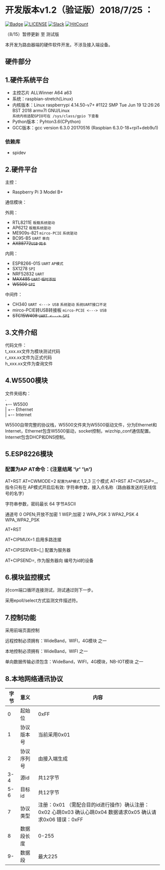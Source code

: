 # 开发版本v1.2（验证版）2018/7/25 ：
[![Badge](https://img.shields.io/badge/link-996.icu-%23FF4D5B.svg?style=flat-square)](https://996.icu/#/zh_CN)
[![LICENSE](https://img.shields.io/badge/license-Anti%20996-blue.svg?style=flat-square)](https://github.com/996icu/996.ICU/blob/master/LICENSE)
[![Slack](https://img.shields.io/badge/slack-996icu-green.svg?style=flat-square)](https://join.slack.com/t/996icu/shared_invite/enQtNTg4MjA3MzA1MzgxLWQyYzM5M2IyZmIyMTVjMzU5NTE5MGI5Y2Y2YjgwMmJiMWMxMWMzNGU3NDJmOTdhNmRlYjJlNjk5ZWZhNWIwZGM)
[![HitCount](http://hits.dwyl.io/996icu/996.ICU.svg)](http://hits.dwyl.io/996icu/996.ICU)


（8/15）暂停更新 至 测试版

本开发为路由器端的硬件软件开发。不涉及接入端设备。

## 硬件部分

## 1.硬件系统平台

- 主控芯片 ALLWinner A64 a63
- 系统：raspbian-stretch(Linux)
- 内核版本：Linux raspberrypi 4.14.50-v7+ #1122 SMP Tue Jun 19 12:26:26 BST 2018 armv7l GNU/Linux</br>`系统内核适配GPIO可在 /sys/class/gpio 下查看`
- Python版本：Pyhton3.6(CPython)
- GCC版本：gcc version 6.3.0 20170516 (Raspbian 6.3.0-18+rpi1+deb9u1)

### 依赖库

- spidev

## 2.硬件平台

主控：

- Raspberry Pi 3 Model B+

通信模块：

外网：

- RTL8211E `板载系统驱动`
- AP6212 `板载系统驱动`
- ME909s-821  `mirco-PCIE` `系统驱动`
- BC95-B5 `UART` `单向`
- ~~AX88772`USB` `网卡`~~  

内网：

- ESP8266-01S `UART` `AP模式`
- SX1278 `SPI`
- NRF52832 `UART`
- ~~MAX485 `UART` `临时添加`~~
- ~~W5500  `SPI`~~

中间件：

- CH340  `UART <---> USB` `系统驱动` `系统UART接口不足`
- mirco-PCIE转USB转接板 `mirco-PCIE <---> USB`
- ~~STC15W408 `UART <---> SPI`~~  

## 3.文件介绍

代码文件：  
t_xxx.xx文件为模块测试代码  
r_xxx.xx文件为正式代码  
h_xxx.xx文件为查询文件

## 4.W5500模块

文件夹结构：  
.  
+-- W5500  
|   +-- Ethernet  
|   +-- Internet  

W5500自带完整的协议栈，W5500文件夹为W5500驱动文件，分为Ethernet和Internet，Ethernet包含W5500驱动，socket控制，wizchip_conf通信配置。Internet包含DHCP和DNS控制。

## 5.ESP8226模块

### 配置为AP AT命令：(注意结尾 '\r' '\n')

AT+RST
AT+CWMODE=2 `配置为AP模式` 1,2,3 三个模式
AT+RST
AT+CWSAP=<ssid>,<pwd>,<chi>,<ecn>
指令只有在 AP模式开启后有效:
<ssid>字符串参数，接入点名称（路由器发送的无线信号的名字）

<pwd>字符串参数，密码最长 64 字节ASCII

<chl>通道号 
<ecn>
0 OPEN;开放不加密
1 WEP;加密
2 WPA_PSK 
3 WPA2_PSK 
4 WPA_WPA2_PSK

AT+RST

AT+CIPMUX=1 启用多路连接

AT+CIPSERVER=<mode>[,<port>] 配置为服务器

AT+CIPSEND=<id>,<length> 作为服务器向 编号为id的设备

## 6.模块监控模式

对com端口循环连接测试，测试通过则下一步。

采用epoll/select方式监测文件描述符。

## 7.控制功能

采用前端页面控制

远程控制必须拥有：WideBand，WIFI，4G模块 之一

本地控制必须拥有：WideBand，WIFI 之一

单向数据传输必须包含：WideBand，WIFI，4G模块，NB-IOT模块 之一

## 8.本地网络通讯协议

| 字节  | 意义       | 内容 |
| ----- | :--------- | ---- |
| 0     | 起始位     | 0xFF |
| 1     | 协议版本号 | 当前采用0x01     |
| 2     | 协议序列号| 由接入端生成|
| 3-4 | 源id       | 共12字节     |
| 5-6 | 目标id     | 共12字节     |
| 7    | 协议类型   | 注册：0x01 （需配合目的id进行操作）确认注册：0x02 心跳0x03 确认心跳0x04 数据请求0x05 确认请求0x06 错误：0xFF |
| 8    | 数据段长度 | 0-255     |
| 9-   |   数据段   | 最大225 |

